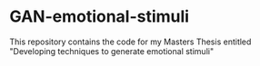# GAN-emotional-stimuli
This repository contains the code for my Masters Thesis entitled "Developing techniques to generate emotional stimuli"
